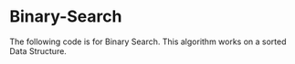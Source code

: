 # Binary-Search
The following code is for Binary Search. This algorithm works  on a sorted Data Structure.
